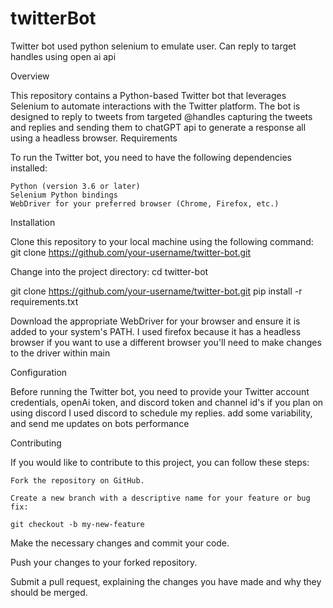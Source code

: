 # twitterBot
Twitter bot used python selenium to emulate user. Can reply to target handles using open ai api

Overview

This repository contains a Python-based Twitter bot that leverages Selenium to automate interactions with the Twitter platform. The bot is designed to reply to tweets from targeted @handles capturing the tweets and replies and sending them to chatGPT api to generate a response all using a headless browser.
Requirements

To run the Twitter bot, you need to have the following dependencies installed:

    Python (version 3.6 or later)
    Selenium Python bindings
    WebDriver for your preferred browser (Chrome, Firefox, etc.)

Installation

Clone this repository to your local machine using the following command:
  git clone https://github.com/your-username/twitter-bot.git

Change into the project directory:
  cd twitter-bot

git clone https://github.com/your-username/twitter-bot.git
  pip install -r requirements.txt

Download the appropriate WebDriver for your browser and ensure it is added to your system's PATH.
I used firefox because it has a headless browser if you want to use a different browser you'll need to make changes to the driver within main

Configuration

Before running the Twitter bot, you need to provide your Twitter account credentials, openAi token, and discord token and channel id's if you plan on using discord
I used discord to schedule my replies. add some variability, and send me updates on bots performance

Contributing

If you would like to contribute to this project, you can follow these steps:

    Fork the repository on GitHub.

    Create a new branch with a descriptive name for your feature or bug fix:

    git checkout -b my-new-feature

Make the necessary changes and commit your code.

Push your changes to your forked repository.

Submit a pull request, explaining the changes you have made and why they should be merged.
